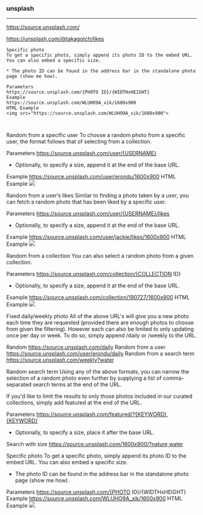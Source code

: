 ### unsplash
---
https://source.unsplash.com/

https://unsplash.com/@takagotch/likes


```
Specific photo
To get a specific photo, simply append its photo ID to the embed URL. You can also embed a specific size.

* The photo ID can be found in the address bar in the standalone photo page (show me how).

Parameters
https://source.unsplash.com/{PHOTO ID}/{WIDTHxHEIGHT}
Example
https://source.unsplash.com/WLUHO9A_xik/1600x900
HTML Example
<img src="https://source.unsplash.com/WLUHO9A_xik/1600x900">
```

```
```

```
```

Random from a specific user
To choose a random photo from a specific user, the format follows that of selecting from a collection.

Parameters
https://source.unsplash.com/user/{USERNAME}
* Optionally, to specify a size, append it at the end of the base URL.

Example
https://source.unsplash.com/user/erondu/1600x900
HTML Example
<img src="https://source.unsplash.com/user/erondu/1600x900">

Random from a user’s likes
Similar to finding a photo taken by a user, you can fetch a random photo that has been liked by a specific user.

Parameters
https://source.unsplash.com/user/{USERNAME}/likes
* Optionally, to specify a size, append it at the end of the base URL.

Example
https://source.unsplash.com/user/jackie/likes/1600x900
HTML Example
<img src="https://source.unsplash.com/user/jackie/likes/1600x900">

Random from a collection
You can also select a random photo from a given collection.

Parameters
https://source.unsplash.com/collection/{COLLECTION ID}
* Optionally, to specify a size, append it at the end of the base URL.

Example
https://source.unsplash.com/collection/190727/1600x900
HTML Example
<img src="https://source.unsplash.com/collection/190727/1600x900">

Fixed daily/weekly photo
All of the above URL's will give you a new photo each time they are requested (provided there are enough photos to choose from given the filtering). However each can also be limited to only updating once per day or week. To do so, simply append /daily or /weekly to the URL.

Random
https://source.unsplash.com/daily
Random from a user
https://source.unsplash.com/user/erondu/daily
Random from a search term
https://source.unsplash.com/weekly?water

Random search term
Using any of the above formats, you can narrow the selection of a random photo even further by supplying a list of comma-separated search terms at the end of the URL.

If you'd like to limit the results to only those photos included in our curated collections, simply add featured at the end of the URL.

Parameters
https://source.unsplash.com/featured/?{KEYWORD},{KEYWORD}
* Optionally, to specify a size, place it after the base URL.

Search with size
https://source.unsplash.com/1600x900/?nature,water

Specific photo
To get a specific photo, simply append its photo ID to the embed URL. You can also embed a specific size.

* The photo ID can be found in the address bar in the standalone photo page (show me how).

Parameters
https://source.unsplash.com/{PHOTO ID}/{WIDTHxHEIGHT}
Example
https://source.unsplash.com/WLUHO9A_xik/1600x900
HTML Example
<img src="https://source.unsplash.com/WLUHO9A_xik/1600x900">
